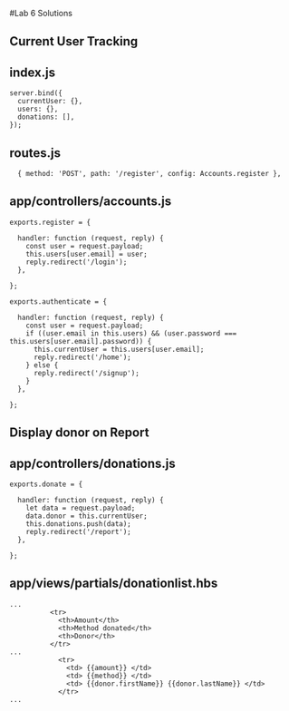 #Lab 6 Solutions

## Current User Tracking

## index.js

~~~
server.bind({
  currentUser: {},
  users: {},
  donations: [],
});
~~~

## routes.js

~~~
  { method: 'POST', path: '/register', config: Accounts.register },
~~~

## app/controllers/accounts.js

~~~
exports.register = {

  handler: function (request, reply) {
    const user = request.payload;
    this.users[user.email] = user;
    reply.redirect('/login');
  },

};

exports.authenticate = {

  handler: function (request, reply) {
    const user = request.payload;
    if ((user.email in this.users) && (user.password === this.users[user.email].password)) {
      this.currentUser = this.users[user.email];
      reply.redirect('/home');
    } else {
      reply.redirect('/signup');
    }
  },

};
~~~


## Display donor on Report


## app/controllers/donations.js

~~~
exports.donate = {

  handler: function (request, reply) {
    let data = request.payload;
    data.donor = this.currentUser;
    this.donations.push(data);
    reply.redirect('/report');
  },

};
~~~

## app/views/partials/donationlist.hbs

~~~
...
          <tr>
            <th>Amount</th>
            <th>Method donated</th>
            <th>Donor</th>
          </tr>
...
            <tr>
              <td> {{amount}} </td>
              <td> {{method}} </td>
              <td> {{donor.firstName}} {{donor.lastName}} </td>
            </tr>
...
~~~